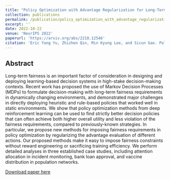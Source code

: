 ```yaml
---
title: "Policy Optimization with Advantage Regularization for Long-Term Fairness in Decision Systems"
collection: publications
permalink: /publication/policy_optimization_with_advantage_regularization_for_long_term_fairness_in_decision_systems
excerpt: ''
date: 2022-10-22
venue: 'NeurIPS 2022'
paperurl: 'https://arxiv.org/abs/2210.12546'
citation: 'Eric Yang Yu, Zhizhen Qin, Min Kyung Lee, and Sicun Gao. Policy optimization with advantage regularization for long-term fairness in decision systems, 2022.'
---
```

Abstract
---
Long-term fairness is an important factor of consideration in designing and deploying learning-based decision systems in high-stake decision-making contexts. Recent work has proposed the use of Markov Decision Processes (MDPs) to formulate decision-making with long-term fairness requirements in dynamically changing environments, and demonstrated major challenges in directly deploying heuristic and rule-based policies that worked well in static environments. We show that policy optimization methods from deep reinforcement learning can be used to find strictly better decision policies that can often achieve both higher overall utility and less violation of the fairness requirements, compared to previously-known strategies. In particular, we propose new methods for imposing fairness requirements in policy optimization by regularizing the advantage evaluation of different actions. Our proposed methods make it easy to impose fairness constraints without reward engineering or sacrificing training efficiency. We perform detailed analyses in three established case studies, including attention allocation in incident monitoring, bank loan approval, and vaccine distribution in population networks.

[Download paper here](https://arxiv.org/abs/2210.12546)
